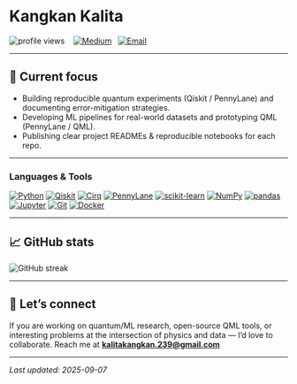 # Kangkan Kalita

<p align="left">
  <img src="https://komarev.com/ghpvc/?username=kangkan-kalita&label=Profile%20views&color=0e75b6&style=flat" alt="profile views" />
  &nbsp;&nbsp;
  <a href="https://medium.com/@KangkanKalita_137" target="_blank"><img src="https://img.shields.io/badge/Medium-00ab6c?style=flat&logo=medium&logoColor=white" alt="Medium"/></a>
  &nbsp;
  <a href="mailto:kalitakangkan.239@gmail.com"><img src="https://img.shields.io/badge/Email-kalitakangkan.239%40gmail.com-D14836?style=flat&logo=gmail&logoColor=white" alt="Email"/></a>
</p>

---

## 🔭 Current focus
- Building reproducible quantum experiments (Qiskit / PennyLane) and documenting error-mitigation strategies.  
- Developing ML pipelines for real-world datasets and prototyping QML (PennyLane / QML).  
- Publishing clear project READMEs & reproducible notebooks for each repo.

---

### Languages & Tools

[![Python](https://img.shields.io/badge/Python-3.10-informational?style=flat&logo=python&logoColor=white)](https://www.python.org)
[![Qiskit](https://img.shields.io/badge/Qiskit-7f53ff?style=flat&logo=qiskit&logoColor=white)](https://qiskit.org)
[![Cirq](https://img.shields.io/badge/Cirq-quantum-2ca4f6?style=flat&logo=google&logoColor=white)](https://cirq.dev)
[![PennyLane](https://img.shields.io/badge/PennyLane-QML-ff6f61?style=flat)](https://pennylane.ai)
[![scikit-learn](https://img.shields.io/badge/scikit--learn-ML-007ACC?style=flat&logo=scikit-learn&logoColor=white)](https://scikit-learn.org)
[![NumPy](https://img.shields.io/badge/NumPy-numerical-F0DB4F?style=flat&logo=numpy&logoColor=black)](https://numpy.org)
[![pandas](https://img.shields.io/badge/pandas-data-F0DB4F?style=flat&logo=pandas&logoColor=black)](https://pandas.pydata.org)
[![Jupyter](https://img.shields.io/badge/Jupyter-notebook-F37626?style=flat&logo=jupyter&logoColor=white)](https://jupyter.org)
[![Git](https://img.shields.io/badge/Git-version%20control-F05032?style=flat&logo=git&logoColor=white)](https://git-scm.com)
[![Docker](https://img.shields.io/badge/Docker-container-2496ED?style=flat&logo=docker&logoColor=white)](https://www.docker.com)

---

## 📈 GitHub stats
<p align="left">
  <img src="https://github-readme-streak-stats.herokuapp.com/?user=kangkan-kalita&theme=dark" alt="GitHub streak" />
</p>

---

## 💬 Let’s connect
If you are working on quantum/ML research, open-source QML tools, or interesting problems at the intersection of physics and data — I’d love to collaborate. Reach me at **kalitakangkan.239@gmail.com**

---

*Last updated: 2025-09-07*
